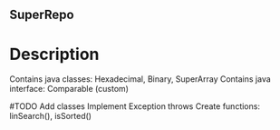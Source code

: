 ## SuperRepo

# Description
Contains java classes: Hexadecimal, Binary, SuperArray
Contains java interface: Comparable (custom) 

#TODO
Add classes
Implement Exception throws
Create functions: linSearch(), isSorted()

